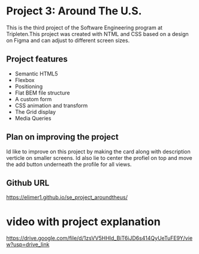 # Project 3: Around The U.S.

This is the third project of the Software Engineering program at Tripleten.This project was created with NTML and CSS based on a design on Figma and can adjust to different screen sizes.

## Project features

- Semantic HTML5
- Flexbox
- Positioning
- Flat BEM file structure
- A custom form
- CSS animation and transform
- The Grid display
- Media Queries

## Plan on improving the project

Id like to improve on this project by making the card along with description verticle on smaller screens. Id also lie to center the profiel on top and move the add button underneath the profile for all views.

## Github URL

https://elimer1.github.io/se_project_aroundtheus/

# video with project explanation

https://drive.google.com/file/d/1zsVV5HHId_BiT6iJD6s414QyUeTuFE9Y/view?usp=drive_link
